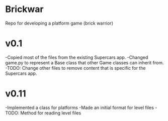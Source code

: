 # Brickwar
Repo for developing a platform game (brick warrior)

# v0.1
  -Copied most of the files from the existing Supercars app.
  -Changed game.py to represent a Base class that other Game classes can inherit from.
  -TODO: Change other files to remove content that is specific for the Supercars app.
  
# v0.11
  -Implemented a class for platforms
  -Made an initial format for level files
  -TODO: Method for reading level files
  
